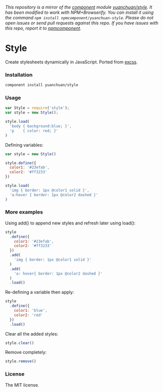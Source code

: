 *This repository is a mirror of the [component](http://component.io) module [yuanchuan/style](http://github.com/yuanchuan/style). It has been modified to work with NPM+Browserify. You can install it using the command `npm install npmcomponent/yuanchuan-style`. Please do not open issues or send pull requests against this repo. If you have issues with this repo, report it to [npmcomponent](https://github.com/airportyh/npmcomponent).*
# Style
Create stylesheets dynamically in JavaScript. Ported from [excss](https://github.com/yuanchuan/excss).

### Installation

```bash
component install yuanchuan/style
```


### Usage

```Javascript
var Style = require('style');
var style = new Style();

style.load(
  'body { background:blue; }',
  'p    { color: red; }'
)
```

Defining variables:

```Javascript
var style = new Style()

style.define({
  color1: '#23efab',
  color2: '#ff3233' 
})

style.load(
  'img { border: 1px @color1 solid }',
  'a:hover { border: 1px @color2 dashed }'
)
```

### More examples

Using add() to append new styles and refresh later using load():

```Javascript
style
  .define({
    color1: '#23efab',
    color2: '#ff3233'
  })
  .add(
    'img { border: 1px @color1 solid }'
  )
  .add(
    'a: hover{ border: 1px @color2 dashed }'
  )
  .load()
```

Re-defining a variable then apply:

```Javascript
style
  .define({
    color1: 'blue',
    color2: 'red'
  })
  .load() 
```

Clear all the added styles:

```Javascript
style.clear()
```

Remove completely:

```Javascript
style.remove()
```

### License

The MIT license.
